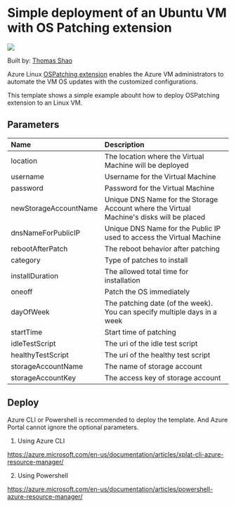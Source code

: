 # Simple deployment of an Ubuntu VM with OS Patching extension

<a href="https://portal.azure.com/#create/Microsoft.Template/uri/https%3A%2F%2Fraw.githubusercontent.com%2FAzure%2Fazure-quickstart-templates%2Fmaster%2F201-ospatching-extension-on-ubuntu%2Fazuredeploy.json" target="_blank">
    <img src="http://azuredeploy.net/deploybutton.png"/>
</a>

Built by: [Thomas Shao](https://github.com/thomas1206)

Azure Linux [OSPatching extension](https://github.com/Azure/azure-linux-extensions/tree/master/OSPatching) enables the Azure VM administrators to automate the VM OS updates with the customized configurations.

This template shows a simple example abouht how to deploy OSPatching extension to an Linux VM.

## Parameters

| Name   | Description    |
|:--- |:---|
| location | The location where the Virtual Machine will be deployed |
| username  | Username for the Virtual Machine  |
| password  | Password for the Virtual Machine  |
| newStorageAccountName  | Unique DNS Name for the Storage Account where the Virtual Machine's disks will be placed |
| dnsNameForPublicIP | Unique DNS Name for the Public IP used to access the Virtual Machine |
| rebootAfterPatch | The reboot behavior after patching |
| category | Type of patches to install |
| installDuration | The allowed total time for installation |
| oneoff | Patch the OS immediately |
| dayOfWeek | The patching date (of the week). You can specify multiple days in a week |
| startTime | Start time of patching |
| idleTestScript | The uri of the idle test script |
| healthyTestScript | The uri of the healthy test script |
| storageAccountName | The name of storage account |
| storageAccountKey | The access key of storage account |

## Deploy

Azure CLI or Powershell is recommended to deploy the template. And Azure Portal cannot ignore the optional parameters.

1. Using Azure CLI

  https://azure.microsoft.com/en-us/documentation/articles/xplat-cli-azure-resource-manager/

2. Using Powershell

  https://azure.microsoft.com/en-us/documentation/articles/powershell-azure-resource-manager/


